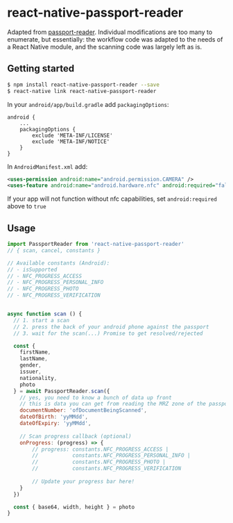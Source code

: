 
# react-native-passport-reader

Adapted from [passport-reader](https://github.com/tananaev/passport-reader). Individual modifications are too many to enumerate, but essentially: the workflow code was adapted to the needs of a React Native module, and the scanning code was largely left as is.

## Getting started

```sh
$ npm install react-native-passport-reader --save
$ react-native link react-native-passport-reader
```

In your `android/app/build.gradle` add `packagingOptions`:

```
android {
    ...
    packagingOptions {
        exclude 'META-INF/LICENSE'
        exclude 'META-INF/NOTICE'
    }
}
```

In `AndroidManifest.xml` add:

```xml
<uses-permission android:name="android.permission.CAMERA" />
<uses-feature android:name="android.hardware.nfc" android:required="false" />
```

If your app will not function without nfc capabilities, set `android:required` above to `true`

## Usage
```js
import PassportReader from 'react-native-passport-reader'
// { scan, cancel, constants }

// Available constants (Android):
// - isSupported
// - NFC_PROGRESS_ACCESS
// - NFC_PROGRESS_PERSONAL_INFO
// - NFC_PROGRESS_PHOTO
// - NFC_PROGRESS_VERIFICATION


async function scan () {
  // 1. start a scan
  // 2. press the back of your android phone against the passport
  // 3. wait for the scan(...) Promise to get resolved/rejected

  const { 
    firstName, 
    lastName, 
    gender, 
    issuer, 
    nationality, 
    photo 
  } = await PassportReader.scan({
    // yes, you need to know a bunch of data up front
    // this is data you can get from reading the MRZ zone of the passport
    documentNumber: 'ofDocumentBeingScanned',
    dateOfBirth: 'yyMMdd',
    dateOfExpiry: 'yyMMdd',
    
    // Scan progress callback (optional)
    onProgress: (progress) => {
    	// progress: constants.NFC_PROGRESS_ACCESS | 
    	//           constants.NFC_PROGRESS_PERSONAL_INFO | 
    	//           constants.NFC_PROGRESS_PHOTO | 
    	//           constants.NFC_PROGRESS_VERIFICATION
    	
    	// Update your progress bar here!
    }
  })

  const { base64, width, height } = photo
}
```
